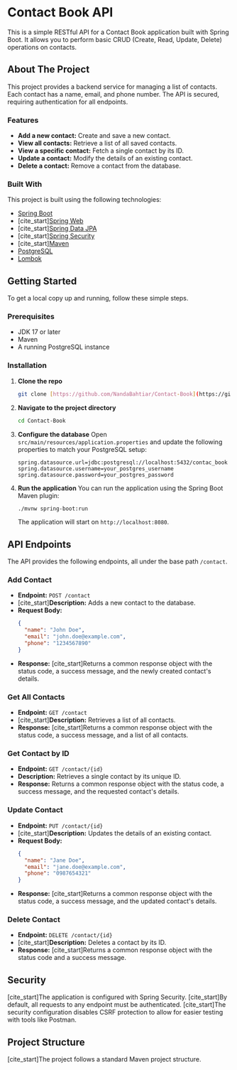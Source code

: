 # Contact Book API

This is a simple RESTful API for a Contact Book application built with Spring Boot. It allows you to perform basic CRUD (Create, Read, Update, Delete) operations on contacts.

## About The Project

This project provides a backend service for managing a list of contacts. Each contact has a name, email, and phone number. The API is secured, requiring authentication for all endpoints.

### Features

* **Add a new contact:** Create and save a new contact.
* **View all contacts:** Retrieve a list of all saved contacts.
* **View a specific contact:** Fetch a single contact by its ID.
* **Update a contact:** Modify the details of an existing contact.
* **Delete a contact:** Remove a contact from the database.

### Built With

This project is built using the following technologies:

* [Spring Boot](https://spring.io/projects/spring-boot)
* [cite_start][Spring Web](https://docs.spring.io/spring-boot/3.5.0/reference/web/servlet.html) 
* [cite_start][Spring Data JPA](https://docs.spring.io/spring-boot/3.5.0/reference/data/sql.html#data.sql.jpa-and-spring-data) 
* [cite_start][Spring Security](https://docs.spring.io/spring-boot/3.5.0/reference/web/spring-security.html) 
* [cite_start][Maven](https://maven.apache.org/guides/index.html) 
* [PostgreSQL](https://www.postgresql.org/)
* [Lombok](https://projectlombok.org/)

## Getting Started

To get a local copy up and running, follow these simple steps.

### Prerequisites

* JDK 17 or later
* Maven
* A running PostgreSQL instance

### Installation

1.  **Clone the repo**
    ```sh
    git clone [https://github.com/NandaBahtiar/Contact-Book](https://github.com/NandaBahtiar/Contact-Book)
    ```
2.  **Navigate to the project directory**
    ```sh
    cd Contact-Book
    ```
3.  **Configure the database**
    Open `src/main/resources/application.properties` and update the following properties to match your PostgreSQL setup:
    ```properties
    spring.datasource.url=jdbc:postgresql://localhost:5432/contac_book
    spring.datasource.username=your_postgres_username
    spring.datasource.password=your_postgres_password
    ```
4.  **Run the application**
    You can run the application using the Spring Boot Maven plugin:
    ```sh
    ./mvnw spring-boot:run
    ```
    The application will start on `http://localhost:8080`.

## API Endpoints

The API provides the following endpoints, all under the base path `/contact`.

### Add Contact

* **Endpoint:** `POST /contact`
* [cite_start]**Description:** Adds a new contact to the database. 
* **Request Body:**
    ```json
    {
      "name": "John Doe",
      "email": "john.doe@example.com",
      "phone": "1234567890"
    }
    ```
* **Response:**
    [cite_start]Returns a common response object with the status code, a success message, and the newly created contact's details. 

### Get All Contacts

* **Endpoint:** `GET /contact`
* [cite_start]**Description:** Retrieves a list of all contacts. 
* **Response:**
    [cite_start]Returns a common response object with the status code, a success message, and a list of all contacts. 

### Get Contact by ID

* **Endpoint:** `GET /contact/{id}`
* **Description:** Retrieves a single contact by its unique ID.
* **Response:**
    Returns a common response object with the status code, a success message, and the requested contact's details. 

### Update Contact

* **Endpoint:** `PUT /contact/{id}`
* [cite_start]**Description:** Updates the details of an existing contact. 
* **Request Body:**
    ```json
    {
      "name": "Jane Doe",
      "email": "jane.doe@example.com",
      "phone": "0987654321"
    }
    ```
* **Response:**
    [cite_start]Returns a common response object with the status code, a success message, and the updated contact's details. 

### Delete Contact

* **Endpoint:** `DELETE /contact/{id}`
* [cite_start]**Description:** Deletes a contact by its ID. 
* **Response:**
    [cite_start]Returns a common response object with the status code and a success message. 

## Security

[cite_start]The application is configured with Spring Security.  [cite_start]By default, all requests to any endpoint must be authenticated.  [cite_start]The security configuration disables CSRF protection to allow for easier testing with tools like Postman. 

## Project Structure

[cite_start]The project follows a standard Maven project structure.
